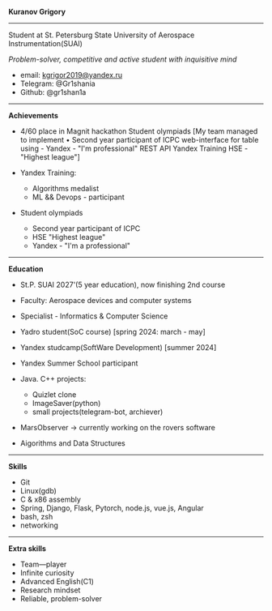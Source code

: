 ****Kuranov Grigory****

---

Student at St. Petersburg State University of Aerospace Instrumentation(SUAI)



_Problem-solver, competitive and active student with inquisitive mind_

- email: kgrigor2019@yandex.ru
- Telegram: @Gr1shania
- Github: @gr1shan1a


---
**Achievements**

- 4/60 place in Magnit hackathon Student olympiads
[My team managed to implement • Second year participant of ICPC web-interface for table using - Yandex - "I'm professional" REST API Yandex Training HSE - "Highest league"]

- Yandex Training:
  - Algorithms medalist
  - ML && Devops - participant
 
- Student olympiads
  - Second year participant of ICPC
  - HSE "Highest league"
  - Yandex - "I'm a professional"
 
--- 

**Education**

- St.P. SUAI 2027'(5 year education), now finishing 2nd course

- Faculty: Aerospace devices and computer systems
- Specialist - lnformatics & Computer Science

- Yadro student(SoC course) [spring 2024: march - may]

- Yandex studcamp(SoftWare Development) [summer 2024]
- Yandex Summer School participant 

- Java. C++ projects:

  - Quizlet clone
  - ImageSaver(python)
  - small projects(telegram-bot, archiever)
 
- MarsObserver -> currently working on the rovers software
- Aigorithms and Data Structures
---
  **Skills**



  - Git
  - Linux(gdb)
  - C & x86 assembly 
  - Spring, Django, Flask, Pytorch, node.js, vue.js, Angular
  - bash, zsh
  - networking
---
**Extra skills**

- Team—player
- Infinite curiosity
- Advanced English(C1)
- Research mindset
- Reliable, problem-solver

